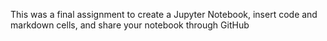 This was a final assignment to create a Jupyter Notebook, insert code and markdown cells, and share your notebook through GitHub
